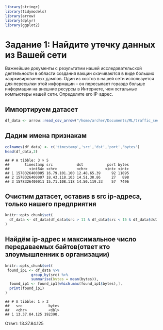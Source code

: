 ``` r
library(stringr)
library(tidymodels)
library(arrow)
library(dplyr)
library(ggplot2)
```

# Задание 1: Найдите утечку данных из Вашей сети

Важнейшие документы с результатми нашей исследовательской деятельности в
области создания вакцин скачиваются в виде больших заархивированных
дампов. Один из хостов в нашей сети используется для пересылки этой
информации – он пересылает гораздо больше информации на внешние ресурсы
в Интернете, чем остальные компьютеры нашей сети. Определите его
IP-адрес.

## Импортируем датасет

``` r
df_data <- arrow::read_csv_arrow("/home/archer/Documents/ML/traffic_security.csv")
```

## Дадим имена признакам

``` r
colnames(df_data) <- c('timestamp','src','dst','port','bytes')
head(df_data,3)
```

    ## # A tibble: 3 × 5
    ##       timestamp src           dst           port bytes
    ##         <int64> <chr>         <chr>        <int> <int>
    ## 1 1578326400005 16.79.101.100 12.48.65.39     92 11895
    ## 2 1578326400007 18.43.118.103 14.51.30.86     27   898
    ## 3 1578326400011 15.71.108.118 14.50.119.33    57  7496

## Очистим датасет, оставив в src ip-адреса, только нашего предприятия

``` r
knitr::opts_chunk$set(
  df_data <- df_data[df_data$src > 11 & df_data$src < 15 & df_data$dst < 11 | df_data$dst > 15, ]
)
```

## Найдём ip-адрес и максимальное число передаваемых байтов(ответ кто злоумышленник в организации)

``` r
knitr::opts_chunk$set(
 found_ip1 <- df_data %>%
            group_by(src) %>%
            summarise(bytes = mean(bytes)),
  found_ip1 <- found_ip1[which.max(found_ip1$bytes),],
  print(found_ip1) 
)
```

    ## # A tibble: 1 × 2
    ##   src            bytes
    ##   <chr>          <dbl>
    ## 1 13.37.84.125 192390.

Ответ: 13.37.84.125
